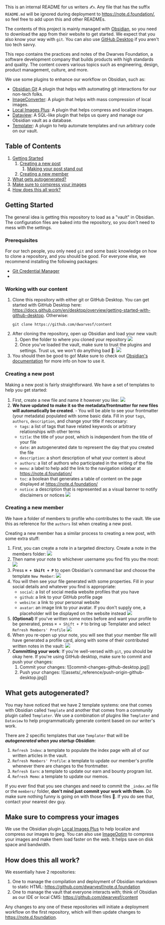 This is an internal README for us writers ✍️. Any file that has the suffix `README.md` will be ignored during deployment to https://note.d.foundation/, so feel free to add upon this and other READMEs.

The contents of this project is mainly managed with [Obsidian](https://obsidian.md/), so you need to download the app from their website to get started. We expect that you also know your way with `git`. You can also use [GitHub Desktop](https://desktop.github.com/) if you aren't too tech savvy.

This repo contains the practices and notes of the Dwarves Foundation, a software development company that builds products with high standards and quality. The content covers various topics such as engineering, design, product management, culture, and more.

We use some plugins to enhance our workflow on Obsidian, such as:

- [Obsidian Git](https://github.com/denolehov/obsidian-git) A plugin that helps with automating git interactions for our non-tech folks.
- [ImageConverter](https://github.com/xryul/obsidian-image-converter): A plugin that helps with mass compression of local images.
- [Local Images Plus](https://github.com/Sergei-Korneev/obsidian-local-images-plus): A plugin that helps compress and localize images.
- [Dataview](https://github.com/blacksmithgu/obsidian-dataview): A SQL-like plugin that helps us query and manage our Obsidian vault as a database.
- [Templater](https://github.com/SilentVoid13/Templater): A plugin to help automate templates and run arbitrary code on our vault.

## Table of Contents

1. [Getting Started](#getting-started)
	1. [Creating a new post](#creating-a-new-post)
		1. [Making your post stand out](#making-your-post-stand-out)
	2. [Creating a new member](#creating-a-new-member)
2. [What gets autogenerated?](#what-gets-autogenerated)
3. [Make sure to compress your images](#make-sure-to-compress-your-images)
4. [How does this all work?](#how-does-this-all-work)

## Getting Started

The general idea is getting this repository to load as a "vault" in Obsidian. The configuration files are baked into the repository, so you don't need to mess with the settings.
### Prerequisites

For our tech people, you only need `git` and some basic knowledge on how to clone a repository, and you should be good. For everyone else, we recommend installing the following packages:

- [Git Credential Manager](https://github.com/git-ecosystem/git-credential-manager/blob/release/docs/install.md)
- 

### Working with our content

1. Clone this repository with either git or GitHub Desktop. You can get started with GitHub Desktop here: https://docs.github.com/en/desktop/overview/getting-started-with-github-desktop. Otherwise:
	```
	git clone https://github.com/dwarvesf/content
	```
2. After cloning the repository, open up Obsidian and load your new vault:
	1. Open the folder to where you cloned your repository
	   ![](assets/_reference/loading-your-vault.jpg)
	2. Once you've loaded the vault, make sure to trust the plugins and settings. Trust us, we won't do anything bad 🙈:
	      ![](assets/_reference/trust-us.jpg)
3. You should then be good to go! Make sure to check out [Obsidian's documentation](https://help.obsidian.md/Home) for more info on how to use it.

### Creating a new post

Making a new post is fairly straightforward. We have a set of templates to help you get started:
1. First, create a new file and name it however you like:
   ![](assets/_reference/new-file.jpg)
2. **We have updated to make it so the metadata/frontmatter for new files will automatically be created**. - You will be able to see your frontmatter (your metadata) populated with some basic data. Fill in your `tags`, `authors`, `description`, and change your title if neccesary:
   - `tags`: a list of tags that have related keywords or arbitrary relationships with other terms
   - `title`: the title of your post, which is independent from the title of your file
   - `date`: an autogenerated date to represent the day that you created the file
   - `description`: a short description of what your content is about
   - `authors`: a list of authors who participated in the writing of the file
   - `menu`: a label to help add the link to the navigation sidebar at https://note.d.foundation/
   - `toc`: a boolean that generates a table of content on the page displayed at https://note.d.foundation/
   - `notice`: a description that is represented as a visual banner to notify disclaimers or notices
   ![](assets/_reference/new-post-with-template.jpg)
### Creating a new member

We have a folder of members to profile who contributes to the vault. We use this as reference for the `authors` list when creating a new post.

Creating a new member has a similar process to creating a new post, with some extra stuff:

1. First, you can create a note in a targeted directory. Create a note in the members folder: 
   ![](assets/_reference/new-member-note.jpg)
2. Then name your note to whichever username you find fits you the most:
   ![](assets/_reference/member-neko-san.jpg)
3. Press **`⌘ + Shift + P`** to open Obsidian's command bar and choose the template `New Member`:
   ![](assets/_reference/templates-select-2.jpg)
4. You will then see your file generated with some properties. Fill in your social details and whatever you find is appropriate:
   - `social`: a list of social media website profiles that you have
   - `github`: a link to your GitHub profile page
   - `website`: a link to your personal website
   - `avatar`: an image link to your avatar. If you don't supply one, a placeholder will be displayed on the website instead
   ![](assets/_reference/fill-in-member-neko-san.jpg)
5. **(Optional)** If you've written some notes before and want your profile to be generated, press `⌘ + Shift + P` to bring up Templater and select `Refresh Members' Profile`
   ![](assets/_reference/templater-select.jpg)
6. When you re-open up your note, you will see that your member file will have generated a profile card, along with some of their contributed written notes in the vault:
   ![](assets/_reference/member-neko-san-generated-content.jpg)
7. **Committing your work**: If you're well-versed with `git`, you should be okay here. If you're using GitHub desktop, make sure to commit and push your changes:
	1. Commit your changes: ![[commit-changes-github-desktop.jpg]]
	3. Push your changes: ![[assets/_reference/push-origin-github-desktop.jpg]]

## What gets autogenerated?

You may have noticed that we have 2 template systems: one that comes with Obsidian called `Template` and another that comes from a community plugin called `Templater`. We use a combination of plugins like `Templater` and `Dataview` to help programmatically generate content based on our writer's work.

There are 2 specific templates that use `Templater` that will be ***autogenerated when you startup Obsidian***:

1. `Refresh Index`: a template to populate the index page with all of our written articles in the vault.
2. `Refresh Members' Profile`: a template to update our member's profile whenever there are changes to the frontmatter.
3. `Refresh Earn`: a template to update our earn and bounty program list.
4. `Refresh Memo`: a template to update our memos.

If you ever find that you see changes and need to commit the `_index.md` file or the `members/` folder, **don't mind just commit your work with them**. Do make sure nothing funny is going on with those files 👀. If you do see that, contact your nearest dev guy.

## Make sure to compress your images

We use the Obsidian plugin [Local Images Plus](https://github.com/Sergei-Korneev/obsidian-local-images-plus) to help localize and compress our images to jpeg. You can also use [ImageOptim](https://imageoptim.com/mac) to compress your images and make them load faster on the web. It helps save on disk space and bandwidth.

## How does this all work?

We essentially have 2 repositories:
1. One to manage the compilation and deployment of Obsidian markdown to static HTML: https://github.com/dwarvesf/note.d.foundation
2. One to manage the vault that everyone interacts with; think of Obsidian as our IDE or local CMS: https://github.com/dwarvesf/content

Any changes to any one of these repositories will initiate a deployment workflow on the first repository, which will then update changes to https://note.d.foundation.
